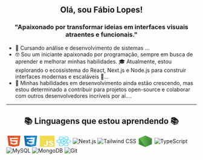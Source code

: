  <h2 align="center">Olá, sou Fábio Lopes!</h2> 
 <h3 align="center">"Apaixonado por transformar ideias em interfaces visuais atraentes e funcionais."</h3>

- 🌱 Cursando análise e desenvolvimento de sistemas ...
- 🤓 Sou um iniciante apaixonado por programação, sempre em busca de aprender e melhorar minhas habilidades. 🎓 Atualmente, estou explorando o ecossistema do React, Next.js e Node.js para construir interfaces modernas e escaláveis 👋...
- 👯 Minhas habilidades em desenvolvimento ainda estão crescendo, mas estou determinado a contribuir para projetos open-source e colaborar com outros desenvolvedores incríveis por aí....

---------------------

<h2 align="center"> 📚 Linguagens que estou aprendendo 📚 </h2>
<div style="display: inline_block">
  <img align="center" alt="HTML" height="30" width="40" title="HTML" src="https://raw.githubusercontent.com/devicons/devicon/master/icons/html5/html5-original.svg">
  <img align="center" alt="CSS" height="30" width="40" title="CSS" src="https://raw.githubusercontent.com/devicons/devicon/master/icons/css3/css3-original.svg">
  <img align="center" alt="JavaScript" height="30" width="40" title="JavaScript" src="https://raw.githubusercontent.com/devicons/devicon/master/icons/javascript/javascript-plain.svg">
   <img align="center" alt="React" height="30" width="40" title="React" src="https://raw.githubusercontent.com/devicons/devicon/master/icons/react/react-original.svg">
  <img align="center" alt="Next.js" height="30" width="40" title="Next.js" src="https://cdn.jsdelivr.net/gh/devicons/devicon/icons/nextjs/nextjs-original.svg">
  <img align="center" alt="Tailwind CSS" height="30" width="40" title="Tailwind CSS" src="https://cdn.jsdelivr.net/gh/devicons/devicon/icons/tailwindcss/tailwindcss-original.svg">
  <img align="center" alt="Node.js" height="30" width="40" title="Node.js" src="https://raw.githubusercontent.com/devicons/devicon/master/icons/nodejs/nodejs-original.svg">
  <img align="center" alt="TypeScript" height="30" width="40" title="TypeScript" src="https://cdn.jsdelivr.net/gh/devicons/devicon/icons/typescript/typescript-plain.svg">
  <img align="center" alt="MySQL" height="30" width="40" title="MySQL" src="https://cdn.jsdelivr.net/gh/devicons/devicon/icons/mysql/mysql-original.svg">  
  <img align="center" alt="MongoDB" height="30" width="40" title="MongoDB" src="https://cdn.jsdelivr.net/gh/devicons/devicon/icons/mongodb/mongodb-original.svg">
  <img align="center" alt="Git" height="30" width="40" title="Git" src="https://cdn.jsdelivr.net/gh/devicons/devicon/icons/git/git-original.svg">
</div>
  
